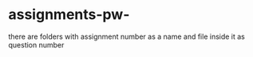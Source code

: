 # assignments-pw-
there are folders with assignment number as a name and file inside it as question number
